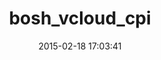---
layout: post
title:  "bosh_vcloud_cpi"
repo:   "cloudfoundry/bosh"
date:   2015-02-18 17:03:41
gemurl: https://github.com/cloudfoundry/bosh
---